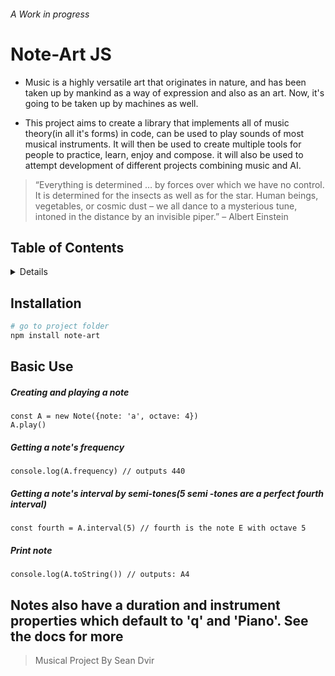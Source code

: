 ###### *A Work in progress*
# Note-Art JS
* Music is a highly versatile art that originates in nature, and has been taken up by mankind as a way of expression and also as an art.
Now, it's going to be taken up by machines as well.

* This project aims to create a library that implements all of music theory(in all it's forms) in code,
can be used to play sounds of most musical instruments.
It will then be used to create multiple tools for people to practice, learn, enjoy and compose.
it will also be used to attempt development of different projects combining music and AI.

> “Everything is determined … by forces over which we have no
> control. It is determined for the insects as well as for the star.
> Human beings, vegetables, or cosmic dust – we all dance to a
> mysterious tune, intoned in the distance by an invisible piper.”
> – Albert Einstein

## Table of Contents
<details>
<!-- toc -->

- [Installation](#Installation)
- [Basic Use](#Basic)

<!-- tocstop -->
</details>

## Installation

``` bash
# go to project folder
npm install note-art
```

## Basic Use
##### Creating and playing a note
```
const A = new Note({note: 'a', octave: 4})
A.play()
```
##### Getting a note's frequency
```
console.log(A.frequency) // outputs 440
```
##### Getting a note's interval by semi-tones(5 semi -tones are a perfect fourth interval)
```
const fourth = A.interval(5) // fourth is the note E with octave 5
```
##### Print note
```
console.log(A.toString()) // outputs: A4
```

Notes also have a duration and instrument properties which default to 'q' and 'Piano'.
See the docs for more
----------------------------------------------------------------------
> Musical Project By Sean Dvir
